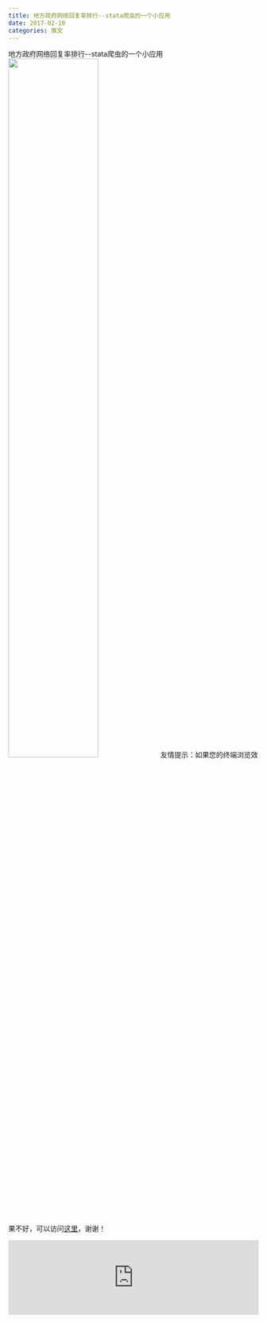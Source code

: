 ```yaml
---
title: 地方政府网络回复率排行--stata爬虫的一个小应用
date: 2017-02-10
categories: 推文
---
```

地方政府网络回复率排行--stata爬虫的一个小应用
<img src="http://mmbiz.qpic.cn/mmbiz_jpg/ACviaWTBFxhZWWmEsUm9IQibs35mVoYZcj5pFtG94jp0j6EXJsF8Phh5hO7t2L55lfGocFYEaguCKYttX22MxTIg/0?wx_fmt=jpeg" style="width: 60%; height: auto;"/><!--more-->
友情提示：如果您的终端浏览效果不好，可以访问[这里](https://stata-club.github.io/stata_article/2017-02-10.html)，谢谢！
<iframe src="https://stata-club.github.io/stata_article/2017-02-10.html" id="iframepage" frameborder="0" scrolling="no" marginheight="0" marginwidth="0" width="100%" onLoad="iFrameHeight()"></iframe>
<script type="text/javascript" language="javascript">
function iFrameHeight() {
var ifm= document.getElementById("iframepage");
var subWeb = document.frames ? document.frames["iframepage"].document : ifm.contentDocument;   
if(ifm != null && subWeb != null) {
 ifm.height = subWeb.body.scrollHeight;
} 
} 
</script> 
